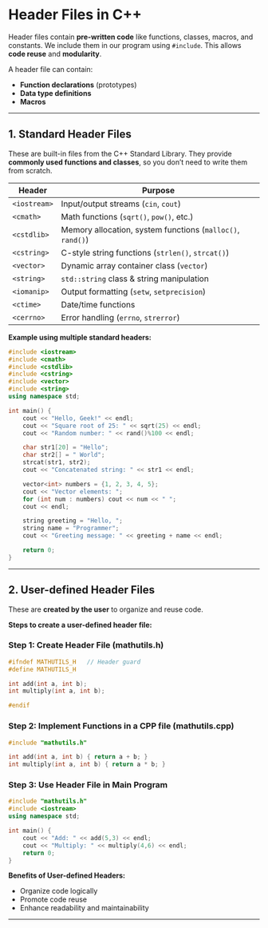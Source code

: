 # **Header Files in C++**

Header files contain **pre-written code** like functions, classes, macros, and constants.
We include them in our program using `#include`. This allows **code reuse** and **modularity**.

A header file can contain:

* **Function declarations** (prototypes)
* **Data type definitions**
* **Macros**

---

## **1. Standard Header Files**

These are built-in files from the C++ Standard Library.
They provide **commonly used functions and classes**, so you don’t need to write them from scratch.

| Header       | Purpose                                                    |
| ------------ | ---------------------------------------------------------- |
| `<iostream>` | Input/output streams (`cin`, `cout`)                       |
| `<cmath>`    | Math functions (`sqrt()`, `pow()`, etc.)                   |
| `<cstdlib>`  | Memory allocation, system functions (`malloc()`, `rand()`) |
| `<cstring>`  | C-style string functions (`strlen()`, `strcat()`)          |
| `<vector>`   | Dynamic array container class (`vector`)                   |
| `<string>`   | `std::string` class & string manipulation                  |
| `<iomanip>`  | Output formatting (`setw`, `setprecision`)                 |
| `<ctime>`    | Date/time functions                                        |
| `<cerrno>`   | Error handling (`errno`, `strerror`)                       |

**Example using multiple standard headers:**

```cpp
#include <iostream>
#include <cmath>
#include <cstdlib>
#include <cstring>
#include <vector>
#include <string>
using namespace std;

int main() {
    cout << "Hello, Geek!" << endl;
    cout << "Square root of 25: " << sqrt(25) << endl;
    cout << "Random number: " << rand()%100 << endl;

    char str1[20] = "Hello";
    char str2[] = " World";
    strcat(str1, str2);
    cout << "Concatenated string: " << str1 << endl;

    vector<int> numbers = {1, 2, 3, 4, 5};
    cout << "Vector elements: ";
    for (int num : numbers) cout << num << " ";
    cout << endl;

    string greeting = "Hello, ";
    string name = "Programmer";
    cout << "Greeting message: " << greeting + name << endl;

    return 0;
}
```

---

## **2. User-defined Header Files**

These are **created by the user** to organize and reuse code.

**Steps to create a user-defined header file:**

### **Step 1: Create Header File (mathutils.h)**

```cpp
#ifndef MATHUTILS_H   // Header guard
#define MATHUTILS_H

int add(int a, int b);
int multiply(int a, int b);

#endif
```

### **Step 2: Implement Functions in a CPP file (mathutils.cpp)**

```cpp
#include "mathutils.h"

int add(int a, int b) { return a + b; }
int multiply(int a, int b) { return a * b; }
```

### **Step 3: Use Header File in Main Program**

```cpp
#include "mathutils.h"
#include <iostream>
using namespace std;

int main() {
    cout << "Add: " << add(5,3) << endl;
    cout << "Multiply: " << multiply(4,6) << endl;
    return 0;
}
```

**Benefits of User-defined Headers:**

* Organize code logically
* Promote code reuse
* Enhance readability and maintainability

---
